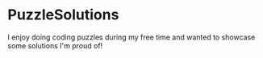 # PuzzleSolutions
 I enjoy doing coding puzzles during my free time and wanted to showcase some solutions I'm proud of!